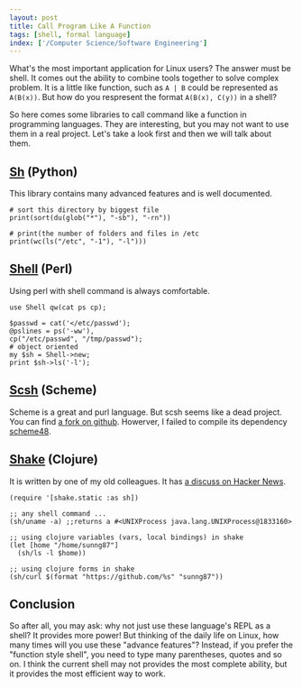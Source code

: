```yaml
---
layout: post
title: Call Program Like A Function
tags: [shell, formal language]
index: ['/Computer Science/Software Engineering']
---
```


What's the most important application for Linux users? The answer must be shell. It comes out the ability to combine tools together to solve complex problem. It is a little like function, such as `A | B` could be represented as `A(B(x))`. But how do you respresent the format `A(B(x), C(y))` in a shell?

So here comes some libraries to call command like a function in programming languages. They are interesting, but you may not want to use them in a real project. Let's take a look first and then we will talk about them.

## [Sh](http://amoffat.github.com/sh/) (Python)

This library contains many advanced features and is well documented.

	# sort this directory by biggest file
	print(sort(du(glob("*"), "-sb"), "-rn"))

	# print(the number of folders and files in /etc
	print(wc(ls("/etc", "-1"), "-l")))

## [Shell](http://perldoc.perl.org/Shell.html) (Perl)

Using perl with shell command is always comfortable.

	use Shell qw(cat ps cp);

	$passwd = cat('</etc/passwd');
	@pslines = ps('-ww'),
	cp("/etc/passwd", "/tmp/passwd");
	# object oriented
	my $sh = Shell->new;
	print $sh->ls('-l');

## [Scsh](http://www.scsh.net/) (Scheme)

Scheme is a great and purl language. But scsh seems like a dead project. You can find [a fork on github](https://github.com/scheme/scsh). Howerver, I failed to compile its dependency [scheme48](http://s48.org/).

## [Shake](https://github.com/sunng87/shake.git) (Clojure)

It is written by one of my old colleagues. It has [a discuss on Hacker News](http://news.ycombinator.com/item?id=4553076).

	(require '[shake.static :as sh])

	;; any shell command ...
	(sh/uname -a) ;;returns a #<UNIXProcess java.lang.UNIXProcess@1833160>

	;; using clojure variables (vars, local bindings) in shake
	(let [home "/home/sunng87"]
	  (sh/ls -l $home))

	;; using clojure forms in shake
	(sh/curl $(format "https://github.com/%s" "sunng87"))

## Conclusion

So after all, you may ask: why not just use these language's REPL as a shell? It provides more power! But thinking of the daily life on Linux, how many times will you use these "advance features"? Instead, if you prefer the "function style shell", you need to type many parentheses, quotes and so on. I think the current shell may not provides the most complete ability, but it provides the most efficient way to work.
